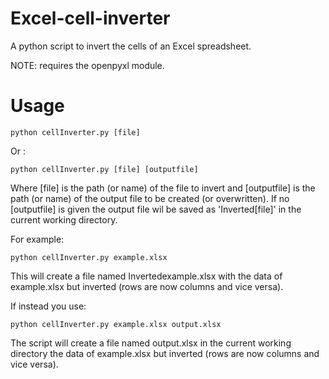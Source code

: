 # Excel-cell-inverter
A python script to invert the cells of an Excel spreadsheet.

NOTE: requires the openpyxl module.


# Usage 
``` python cellInverter.py [file] ```


Or :


``` python cellInverter.py [file] [outputfile] ```

Where [file] is the path (or name) of the file to invert and [outputfile] is the path (or name) of the output file to be created (or overwritten). If no [outputfile] is given the output file wil be saved as 'Inverted[file]' in the current working directory.

For example:

``` python cellInverter.py example.xlsx ```

This will create a file named Invertedexample.xlsx with the data of example.xlsx but inverted (rows are now columns and vice versa).

If instead you use:


``` python cellInverter.py example.xlsx output.xlsx ```


The script will create a file named output.xlsx in the current working directory the data of example.xlsx but inverted (rows are now columns and vice versa).

